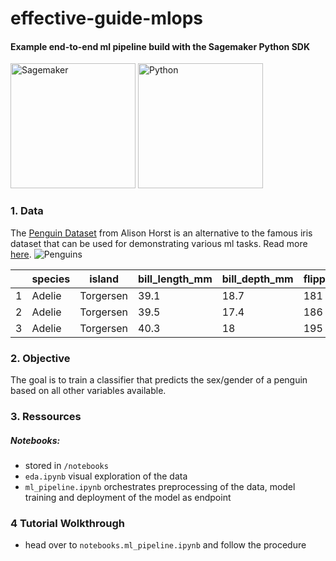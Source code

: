 # effective-guide-mlops
#### Example end-to-end ml pipeline build with the Sagemaker Python SDK

<img src="https://looker.com/assets/img/images/logos/external/bricks/amazon_sagemaker.png" alt="Sagemaker" width="200"/>
<img src="https://upload.wikimedia.org/wikipedia/commons/thumb/c/c3/Python-logo-notext.svg/1200px-Python-logo-notext.svg.png" alt="Python" width="200"/>

### 1. Data
The [Penguin Dataset](https://allisonhorst.github.io/palmerpenguins/articles/intro.html) from Alison Horst is an alternative to the famous iris dataset that can be used for demonstrating various ml tasks. 
Read more [here](https://allisonhorst.github.io/palmerpenguins/articles/intro.html).
![Penguins](https://allisonhorst.github.io/palmerpenguins/man/figures/lter_penguins.png)


|    | species   | island    |   bill_length_mm |   bill_depth_mm |   flipper_length_mm |   body_mass_g | sex    |   year |
|----|-----------|-----------|------------------|-----------------|---------------------|---------------|--------|--------|
|  1 | Adelie    | Torgersen |             39.1 |            18.7 |                 181 |          3750 | male   |   2007 |
|  2 | Adelie    | Torgersen |             39.5 |            17.4 |                 186 |          3800 | female |   2007 |
|  3 | Adelie    | Torgersen |             40.3 |            18   |                 195 |          3250 | female |   2007 |


### 2. Objective

The goal is to train a classifier that predicts the sex/gender of a penguin based on all other variables available.

### 3. Ressources

##### Notebooks:

- stored in `/notebooks`
- `eda.ipynb` visual exploration of the data
- `ml_pipeline.ipynb` orchestrates preprocessing of the data, model training and deployment of the model as endpoint

### 4 Tutorial Wolkthrough

- head over to `notebooks.ml_pipeline.ipynb` and follow the procedure
